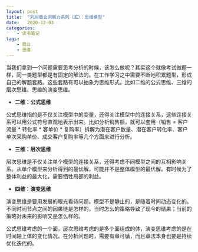 ```yaml
---
layout: post
title:  "刘润商业洞察力系列（五）：思维模型"
date:   2020-12-03
categories:
    - 读书笔记
tags:
    - 商业
    - 思维
---
```


当我们拿到一个问题需要思考分析的时候，该怎么做呢？其实这个就像考试做题一样，同一类题型都是有固定的解法的。在工作学习之中需要不断地积累题型，形成自己的解题套路。这些套路有可以抽象为思维形式。比如二维的公式思维、三维的层次思维、思维的演变思维。  

- __二维：公式思维__  

公式思维指的是不仅关注模型中的变量，还得关注模型中的连接关系，这些连接关系可以用公式符号直观地表示出来。比如分析销售额，就可以套用（销售 = 客户流量 * 转化率 * 客单价 * 复购率）拆解为潜在客户数量、潜在客户转化率、客户单次采购单价、成交客户复购率等几个方面来进行分析。 

- __三维：层次思维__  

层次思维是不仅关注单个模型的连接关系，还得考虑不同模型之间的互相影响关系。从单个模型来分析得到的最优解，可能并不是整体模型的最优解。有时候为了整体利益的最大化，需要牺牲局部的利益。

- __四维：演变思维__  

演变思维是要用发展的眼光看待问题。模型不是静止的，是随着时间动态变化的。不同时间节点之间的因果链是怎样的，当时怎么的策略导致了现今的结果；当前的策略对未来的影响又是怎么样的。

公式思维考虑的一个面，层次思维考虑的是多个面组成的体，演变思维考虑的是在时间轴上体的变化情况。在分析问题时，需要有章可循，而且章法本身也要是持续优化迭代的。  

